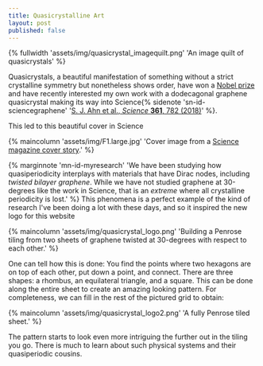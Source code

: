 ```yaml
---
title: Quasicrystalline Art
layout: post
published: false
---
```


{% fullwidth 'assets/img/quasicrystal_imagequilt.png' 'An image quilt of quasicrystals' %}

<!--more-->
Quasicrystals, a beautiful manifestation of something without a strict crystalline symmetry but nonetheless shows order, have won a [Nobel prize](https://www.nobelprize.org/prizes/chemistry/2011/press-release/) and have recently interested my own work with a dodecagonal graphene quasicrystal making its way into Science{% sidenote 'sn-id-sciencegraphene' '[S. J. Ahn et al., *Science* **361**, 782 (2018)](https://science.sciencemag.org/content/361/6404/782)' %}.


This led to this beautiful cover in Science

{% maincolumn 'assets/img/F1.large.jpg' 'Cover image from a <a href="https://science.sciencemag.org/content/361/6404/eaav1395">Science magazine cover story</a>.' %}

{% marginnote 'mn-id-myresearch' 'We have been studying how quasiperiodicity interplays with materials that have Dirac nodes, including *twisted bilayer graphene*. While we have not studied graphene at 30-degrees like the work in Science, that is an _extreme_ where all crystalline periodicity is lost.' %}
This phenomena is a perfect example of the kind of research I've been doing a lot with these days, and so it inspired the new logo for this website

{% maincolumn 'assets/img/quasicrystal_logo.png' 'Building a Penrose tiling from two sheets of graphene twisted at 30-degrees with respect to each other.' %}

One can tell how this is done: You find the points where two hexagons are on top of each other, put down a point, and connect. There are three shapes: a rhombus, an equilateral triangle, and a square. This can be done along the entire sheet to create an amazing looking pattern. For completeness, we can fill in the rest of the pictured grid to obtain:

{% maincolumn 'assets/img/quasicrystal_logo2.png' 'A fully Penrose tiled sheet.' %}

The pattern starts to look even more intriguing the further out in the tiling you go.
There is much to learn about such physical systems and their quasiperiodic cousins.
